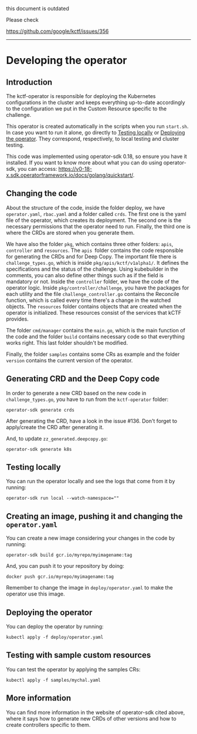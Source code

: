 this document is outdated

Please check

https://github.com/google/kctf/issues/356

---

# Developing the operator

## Introduction

The kctf-operator is responsible for deploying the Kubernetes configurations in the cluster and 
keeps everything up-to-date accordingly to the configuration we put in the Custom Resource specific to the challenge.

This operator is created automatically in the scripts when you run `start.sh`. 
In case you want to run it alone, go directly to [Testing locally](#https://github.com/google/kctf/blob/beta/docs/kctf-operator.md#testing-locally) or [Deploying the operator](https://github.com/google/kctf/blob/beta/docs/kctf-operator.md#deploying-the-operator). They correspond, respectively, to local testing and cluster testing.

This code was implemented using operator-sdk 0.18, so ensure you have it installed. 
If you want to know more about what you can do using operator-sdk, you can access: https://v0-18-x.sdk.operatorframework.io/docs/golang/quickstart/.

## Changing the code

About the structure of the code, inside the folder deploy, we have `operator.yaml`, 
`rbac.yaml` and a folder called `crds`. The first one is the yaml file of the operator, 
which creates its deployment. The second one is the necessary permissions that the operator need to run. 
Finally, the third one is where the CRDs are stored when you generate them.

We have also the folder `pkg`, which contains three other folders: `apis`, `controller` and `resources`. 
The `apis `folder contains the code responsible for generating the CRDs and for Deep Copy. 
The important file there is `challenge_types.go`, which is inside `pkg/apis/kctf/v1alpha1/`. 
It defines the specifications and the status of the challenge. Using kubebuilder in the comments, 
you can also define other things such as if the field is mandatory or not.
Inside the `controller` folder, we have the code of the operator logic. Inside `pkg/controller/challenge`, 
you have the packages for each utility and the file `challenge_controller.go`
contains the Reconcile function, which is called every time there's a change in the watched objects. 
The `resources` folder contains objects that
are created when the operator is initialized. These resources consist of the services that kCTF provides.

The folder `cmd/manager` contains the `main.go`, which is the main function of the code and the folder `build` contains necessary code so that 
everything works right. This last folder shouldn't be modified.

Finally, the folder `samples` contains some CRs as example and the folder `version` contains the current version of the operator.

## Generating CRD and the Deep Copy code

In order to generate a new CRD based on the new code in `challenge_types.go`, you have to run from the `kctf-operator` folder:

```
operator-sdk generate crds
```

After generating the CRD, have a look in the issue #136. Don't forget to apply/create the CRD after generating it.

And, to update `zz_generated.deepcopy.go`:

```
operator-sdk generate k8s
```

## Testing locally

You can run the operator locally and see the logs that come from it by running:

```
operator-sdk run local --watch-namespace=""
```

## Creating an image, pushing it and changing the `operator.yaml`

You can create a new image considering your changes in the code by running:

```
operator-sdk build gcr.io/myrepo/myimagename:tag
```

And, you can push it to your repository by doing:

```
docker push gcr.io/myrepo/myimagename:tag
```

Remember to change the image in `deploy/operator.yaml` to make the operator use this image.

## Deploying the operator

You can deploy the operator by running:

```
kubectl apply -f deploy/operator.yaml
```

## Testing with sample custom resources

You can test the operator by applying the samples CRs:

```
kubectl apply -f samples/mychal.yaml
```

## More information

You can find more information in the website of operator-sdk cited above, where it says how to generate new CRDs of other versions and how to create controllers specific to them.

